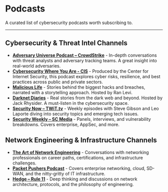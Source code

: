 # Podcasts

A curated list of cybersecurity podcasts worth subscribing to.

---

## Cybersecurity & Threat Intel Channels

- **[Adversary Universe Podcast – CrowdStrike](https://www.crowdstrike.com/en-us/resources/adversary-universe-podcast/)** - In-depth conversations with threat analysts and adversary tracking teams. A great insight into real-world adversaries.
- **[Cybersecurity Where You Are - CIS](https://fast.wistia.net/embed/channel/0l9fss300m)** - Produced by the Center for Internet Security, this podcast explores cyber risks, resilience, and best practices across public and private sectors.
- **[Malicious Life](https://redcircle.com/shows/malicious-life)** - Stories behind the biggest hacks and breaches, narrated with a storytelling approach. Hosted by Ran Levi.
- **[Darknet Diaries](https://darknetdiaries.com)** - Real stories from the dark web and beyond. Hosted by Jack Rhysider. A must-listen in the cybersecurity space.
- **[Security Now – TWiT.tv](https://twit.tv/shows/security-now)** - Weekly episodes with Steve Gibson and Leo Laporte diving into security topics and emerging tech issues.
- **[Security Weekly – SC Media](https://www.scworld.com/security-weekly)** - Panels, interviews, and vulnerability breakdowns. Covers enterprise, AppSec, and more.

## Network Engineering & Infrastructure Channels

- **[The Art of Network Engineering](https://artofnetworkengineering.com)** - Conversations with networking professionals on career paths, certifications, and infrastructure challenges.
- **[Packet Pushers Podcast](https://packetpushers.net)** - Covers enterprise networking, cloud, SD-WAN, and the nitty-gritty of IT infrastructure.
- **[Hedge – Rule 11](https://rule11.tech/category/hedge/)** - Deep thinking and discussions on network architecture, protocols, and the philosophy of engineering.
